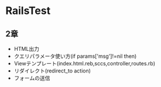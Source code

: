 # RailsTest

## 2章
- HTML出力
- クエリパラメータ使い方(if params['msg']!=nil then)
- Viewテンプレート(index.html.reb,sccs,controller,routes.rb)
- リダイレクト(redirect_to action)
- フォームの送信
